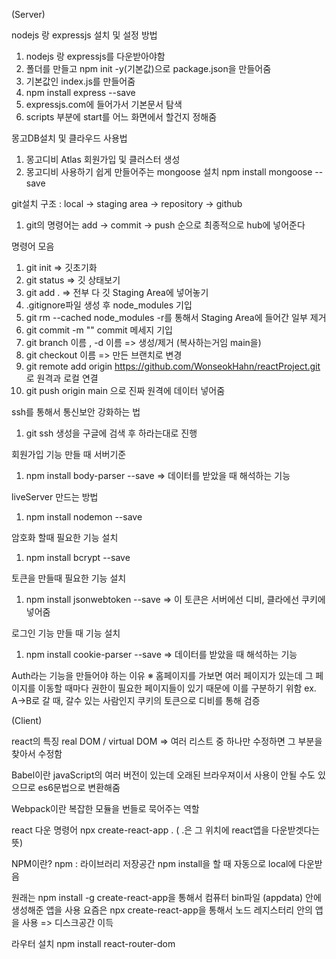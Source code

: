 (Server)

nodejs 랑 expressjs 설치 및 설정 방법

1. nodejs 랑 expressjs를 다운받아야함
2. 폴더를 만들고 npm init -y(기본값)으로 package.json을 만들어줌
3. 기본값인 index.js를 만들어줌
4. npm install express --save
5. expressjs.com에 들어가서 기본문서 탐색
6. scripts 부분에 start를 어느 화면에서 할건지 정해줌

몽고DB설치 및 클라우드 사용법
1. 몽고디비 Atlas 회원가입 및 클러스터 생성
2. 몽고디비 사용하기 쉽게 만들어주는 mongoose 설치 
   npm install mongoose --save

git설치
구조 : local -> staging area -> repository -> github

1. git의 명령어는 add -> commit -> push 순으로 최종적으로 hub에 넣어준다

명령어 모음
1. git init => 깃초기화
2. git status => 깃 상태보기
3. git add . => 전부 다 깃 Staging Area에 넣어놓기
4. .gitignore파일 생성 후 node_modules 기입
5. git rm --cached node_modules -r를 통해서 Staging Area에 들어간 일부 제거
6. git commit -m "" commit 메세지 기입
7. git branch 이름 , -d 이름 => 생성/제거  (복사하는거임 main을)
8. git checkout 이름 => 만든 브랜치로 변경
9. git remote add origin https://github.com/WonseokHahn/reactProject.git 로 원격과 로컬 연결
10. git push origin main 으로 진짜 원격에 데이터 넣어줌 

ssh를 통해서 통신보안 강화하는 법
1. git ssh 생성을 구글에 검색 후 하라는대로 진행 

회원가입 기능 만들 때 서버기준
1. npm install body-parser --save => 데이터를 받았을 때 해석하는 기능

liveServer 만드는 방법
1. npm install nodemon --save

암호화 할때 필요한 기능 설치
1. npm install bcrypt --save

토큰을 만들때 필요한 기능 설치
1. npm install jsonwebtoken --save
=> 이 토큰은 서버에선 디비, 클라에선 쿠키에 넣어줌

로그인 기능 만들 때 기능 설치
1. npm install cookie-parser --save => 데이터를 받았을 때 해석하는 기능

Auth라는 기능을 만들어야 하는 이유
※ 홈페이지를 가보면 여러 페이지가 있는데 그 페이지를 이동할 때마다 권한이 필요한 페이지들이 있기 때문에 이를 구분하기 위함 
ex. A->B로 갈 때, 갈수 있는 사람인지 쿠키의 토큰으로 디비를 통해 검증 




(Client)

react의 특징
real DOM / virtual DOM => 여러 리스트 중 하나만 수정하면 그 부분을 찾아서 수정함

Babel이란
javaScript의 여러 버전이 있는데 오래된 브라우져이서 사용이 안될 수도 있으므로 es6문법으로 변환해줌

Webpack이란
복잡한 모듈을 번들로 묵어주는 역할

react 다운 명령어
npx create-react-app . ( .은 그 위치에 react앱을 다운받겟다는 뜻)

NPM이란?
npm : 라이브러리 저장공간 
npm install을 할 때 자동으로 local에 다운받음

원래는 npm install -g create-react-app을 통해서 컴퓨터 bin파일 (appdata) 안에 생성해준 앱을 사용
요즘은 npx create-react-app을 통해서 노드 레지스터리 안의 앱을 사용 => 디스크공간 이득

라우터 설치
npm install react-router-dom
